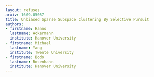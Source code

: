 ```yaml
---
layout: refuses
arxiv: 1609.05057
title: Unbiased Sparse Subspace Clustering By Selective Pursuit
authors:
- firstname: Hanno
  lastname: Ackermann
  institute: Hanover University
- firstname: Michael
  lastname: Yang
  institute: Twente University
- firstname: Bodo
  lastname: Rosenhahn
  institute: Hanover University
---
```

